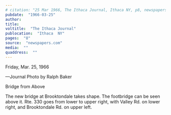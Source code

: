 ```yaml
---
# citation: "25 Mar 1966, The Ithaca Journal, Ithaca NY, p8, newspapers.com."
pubdate:  "1966-03-25"
author: 
title: 
voltitle:  "The Ithaca Journal"
publocation:  "Ithaca  NY"
pages:  "8"
source:  "newspapers.com"
media:  ""
quaddress:  ""
---
```

Friday, Mar. 25, 1966

—Journal Photo by Ralph Baker 

Bridge from Above 

The new bridge at Brooktondale takes shape. The footbridge can be seen above it. Rte. 330 goes from lower to upper right, with Valley Rd. on lower right, and Brooktondale Rd. on upper left. 

